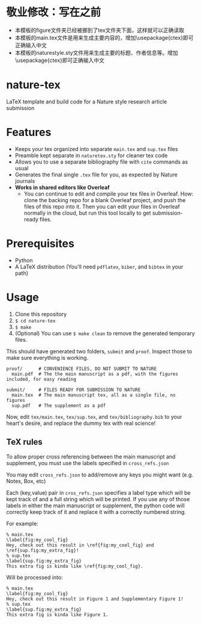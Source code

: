 # 敬业修改：写在之前
* 本模板的figure文件夹已经被挪到了tex文件夹下面，这样就可以正确读取
* 本模板的main.tex文件是用来生成主要内容的，增加\usepackage{ctex}即可正确输入中文
* 本模板的naturestyle.sty文件用来生成主要的标题、作者信息等。增加\usepackage{ctex}即可正确输入中文

# nature-tex
LaTeX template and build code for a Nature style research article submission

# Features
* Keeps your tex organized into separate `main.tex` and `sup.tex` files
* Preamble kept separate in `naturetex.sty` for cleaner tex code
* Allows you to use a separate bibliography file with `cite` commands as usual
* Generates the final single `.tex` file for you, as expected by Nature journals
* **Works in shared editors like Overleaf**
    * You can continue to edit and compile your tex files in Overleaf. How: clone the backing repo for a blank Overleaf project, and push the files of this repo into it. Then you can edit your files in Overleaf normally in the cloud, but run this tool locally to get submission-ready files.

# Prerequisites
* Python
* A LaTeX distribution (You'll need `pdflatex`, `biber`, and `bibtex` in your path)

# Usage
1. Clone this repository
2. `$ cd nature-tex`
3. `$ make`
4. (Optional) You can use `$ make clean` to remove the generated temporary files.

This should have generated two folders, `submit` and `proof`. Inspect those to make sure everything is working.

```
proof/      # CONVENIENCE FILES, DO NOT SUBMIT TO NATURE
  main.pdf  # The the main manuscript as a pdf, with the figures included, for easy reading
  
submit/     # FILES READY FOR SUBMISSION TO NATURE
  main.tex  # The main manuscript tex, all as a single file, no figures
  sup.pdf   # The supplement as a pdf
```

Now, edit `tex/main.tex`, `tex/sup.tex`, and `tex/bibliography.bib` to your heart's desire, and replace the dummy tex with real science!
## TeX rules
To allow proper cross referencing between the main manuscript and supplement, you must use the labels specified in `cross_refs.json`

You may edit `cross_refs.json` to add/remove any keys you might want (e.g. Notes, Box, etc)

Each (key,value) pair in `cros_refs.json` specifies a label type which will be kept track of and a full string which will be printed. If you use any of those labels in either the main manuscript or supplement, the python code will correctly keep track of it and replace it with a correctly numbered string.

For example:
```
% main.tex
\label{fig:my_cool_fig}
Hey, check out this result in \ref{fig:my_cool_fig} and \ref{sup.fig:my_extra_fig}!
% sup.tex
\label{sup.fig:my_extra_fig}
This extra fig is kinda like \ref{fig:my_cool_fig}.
```
Will be processed into:
```
% main.tex
\label{fig:my_cool_fig}
Hey, check out this result in Figure 1 and Supplementary Figure 1!
% sup.tex
\label{sup.fig:my_extra_fig}
This extra fig is kinda like Figure 1.
```
